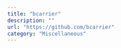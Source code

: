 ```yaml
---
title: "bcarrier"
description: ""
url: "https://github.com/bcarrier"
category: "Miscellaneous"
---
```

